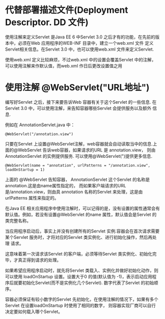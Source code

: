 # 代替部署描述文件(Deployment Descriptor. DD 文件)
使用注解来定义Servlet 是Java EE 6 中Servlet 3.0 之后才有的功能，在先前的版本中，必须在Web 应用程序的WEB-INF 目录中，建立一个web.xml 文件
定义Servlet相关信息。在Servlet 3.0 中，也可以使用web.xml 文件来定义Servlet.

使用web.xml 定义比较麻烦，不过web.xml 中的设置会覆盖Servlet 中的注解，可以使用注解来作默认值，而web.xml 作日后更改设置值之用

# 使用注解 @WebServlet("URL地址")
编写好Servlet 之后，接下来要告诉Web 容器有关于这个Servlet 的一些信息. 在Servlet 3.0 中，可以使用注解，来告知容器哪些Servlet 会提供服务以及额外
信息.

例如在 AnnotationServlet.java 中：
```
@WebServlet("/annotation.view")
```
只要在Servlet 上设置@WebServlet注解，web容器就会自动读取当中的信息.上面的@WebServlet 告诉web容器，如果请求的URL 是 annotation.view，
则由 AnnotationServlet 的实例提供服务. 可以使用@WebServlet(")提供更多信息.
```
@WebServlet(name = "annotation", urlPatterns = "/annotation.view", loadOnStartup = 1)
```
上面的 @WebServlet 告知容器， AnnotationServlet 这个Servlet 的名称是 annotation.这是由name属性指定的，
而如果客户端请求的URL 是/annotation.view，则由具 annotation 名称的Servlet 来处理，这是由urlPatterns 属性来指定的。

在Java EE 相关应用程序中使用注解时，可以记得的是，没有设置的属性通常会有默认值。例如，若没有设置@WebServlet 的name
属性，默认值会是Servlet 的类完整名称。

当应用程序启动后，事实上并没有创建所有的Servlet 实例.容器会在首次请求需要某个Servlet 服务时，才将对应的Servlet 类实例化、进行初始化操作，然后再处理
请求。

这意味着第一次请求该Servlet 的客户端，必须等待Servlet 类实例化、初始化完毕，才真正得到请求的处理。

如果希望应用程序启动时，就先将Servlet 类载入、实例化并做好初始化动作，则可以使用 loadOnStartup 设置。设置大于0 的值(默认值为 -1)，表示启动应用程序后就要初始化Servlet(而不是实例化几个Servlet). 
数字代表了Servlet 的初始顺序。

容器必须保证有较小数字的Servlet 先初始化，在使用注解的情况下，如果有多个Servlet 在设置loadOnStartup 时使用了相同的数字，
则容器实现厂商可以自行决定要如何载入哪个Servlet。